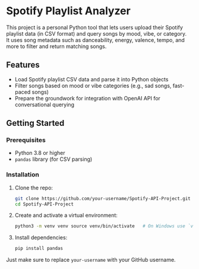 # Spotify Playlist Analyzer

This project is a personal Python tool that lets users upload their Spotify playlist data (in CSV format) and query songs by mood, vibe, or category.  
It uses song metadata such as danceability, energy, valence, tempo, and more to filter and return matching songs.

## Features

- Load Spotify playlist CSV data and parse it into Python objects  
- Filter songs based on mood or vibe categories (e.g., sad songs, fast-paced songs)  
- Prepare the groundwork for integration with OpenAI API for conversational querying

## Getting Started

### Prerequisites

- Python 3.8 or higher  
- `pandas` library (for CSV parsing)

### Installation

1. Clone the repo:

   ```bash
   git clone https://github.com/your-username/Spotify-API-Project.git
   cd Spotify-API-Project
   ```
   
2. Create and activate a virtual environment:

   ```bash
   python3 -m venv venv source venv/bin/activate   # On Windows use `venv\Scripts\activate
   ```
 
3. Install dependencies:

   ```bash
   pip install pandas
   ```
Just make sure to replace `your-username` with your GitHub username.

